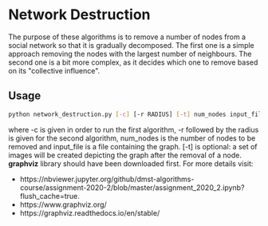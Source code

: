 # Network Destruction
The purpose of these algorithms is to remove a number of nodes from a social network so that it is gradually decomposed. The first one is a simple approach removing the nodes with the largest number of neighbours. The second one is a bit more complex, as it decides which one to remove based on its "collective influence".

## Usage
```bash
python network_destruction.py [-c] [-r RADIUS] [-t] num_nodes input_file
```
where -c is given in order to run the first algorithm, -r followed by the radius is given for the second algorithm, num_nodes is the number of nodes to be removed and input_file is a file containing the graph. [-t] is optional: a set of images will be created depicting the graph after the removal of a node. <b>graphviz</b> library should have been downloaded first. For more details visit: 
<ul>
  <li>https://nbviewer.jupyter.org/github/dmst-algorithms-course/assignment-2020-2/blob/master/assignment_2020_2.ipynb?flush_cache=true.
</li>
 <li>https://www.graphviz.org/</li>
 <li>https://graphviz.readthedocs.io/en/stable/</li>
</ul>  
